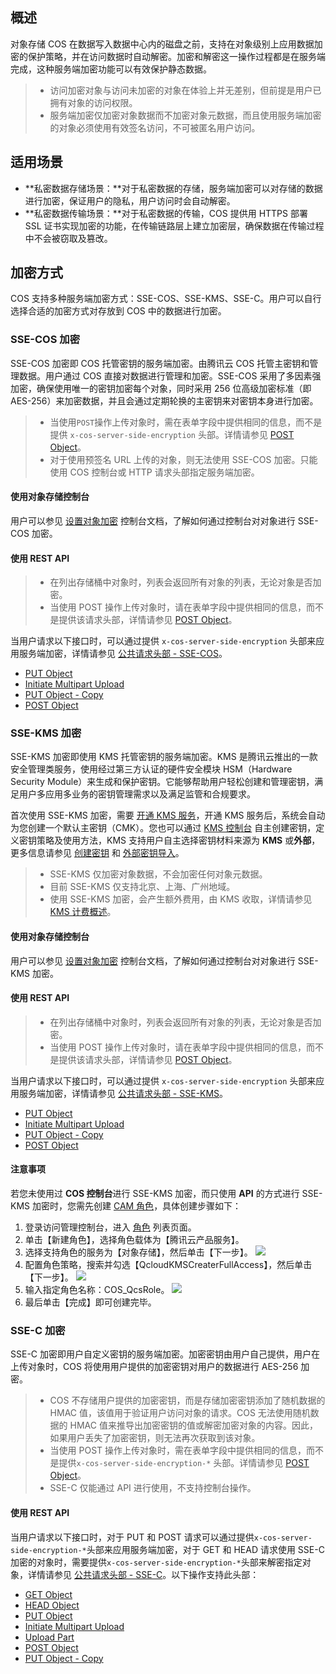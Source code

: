 ## 概述

对象存储 COS 在数据写入数据中心内的磁盘之前，支持在对象级别上应用数据加密的保护策略，并在访问数据时自动解密。加密和解密这一操作过程都是在服务端完成，这种服务端加密功能可以有效保护静态数据。

>
> - 访问加密对象与访问未加密的对象在体验上并无差别，但前提是用户已拥有对象的访问权限。
> - 服务端加密仅加密对象数据而不加密对象元数据，而且使用服务端加密的对象必须使用有效签名访问，不可被匿名用户访问。

## 适用场景

- **私密数据存储场景：**对于私密数据的存储，服务端加密可以对存储的数据进行加密，保证用户的隐私，用户访问时会自动解密。
- **私密数据传输场景：**对于私密数据的传输，COS 提供用 HTTPS 部署 SSL 证书实现加密的功能，在传输链路层上建立加密层，确保数据在传输过程中不会被窃取及篡改。

## 加密方式
COS 支持多种服务端加密方式：SSE-COS、SSE-KMS、SSE-C。用户可以自行选择合适的加密方式对存放到 COS 中的数据进行加密。

### SSE-COS 加密

SSE-COS 加密即 COS 托管密钥的服务端加密。由腾讯云 COS 托管主密钥和管理数据。用户通过 COS 直接对数据进行管理和加密。SSE-COS 采用了多因素强加密，确保使用唯一的密钥加密每个对象，同时采用 256 位高级加密标准（即 AES-256）来加密数据，并且会通过定期轮换的主密钥来对密钥本身进行加密。

>
>- 当使用`POST`操作上传对象时，需在表单字段中提供相同的信息，而不是提供 `x-cos-server-side-encryption` 头部。详情请参见 [POST Object](https://intl.cloud.tencent.com/document/product/436/14690)。
>- 对于使用预签名 URL 上传的对象，则无法使用 SSE-COS 加密。只能使用 COS 控制台或 HTTP 请求头部指定服务端加密。

#### 使用对象存储控制台
用户可以参见 [设置对象加密](https://intl.cloud.tencent.com/document/product/436/30929) 控制台文档，了解如何通过控制台对对象进行 SSE-COS 加密。

#### 使用 REST API

>
>- 在列出存储桶中对象时，列表会返回所有对象的列表，无论对象是否加密。
>- 当使用 POST 操作上传对象时，请在表单字段中提供相同的信息，而不是提供该请求头部，详情请参见 [POST Object](https://intl.cloud.tencent.com/document/product/436/14690)。

当用户请求以下接口时，可以通过提供 `x-cos-server-side-encryption` 头部来应用服务端加密，详情请参见 [公共请求头部 - SSE-COS](https://intl.cloud.tencent.com/document/product/436/7728#sse-cos)。

- [PUT Object](https://intl.cloud.tencent.com/document/product/436/7749)
- [Initiate Multipart Upload](https://intl.cloud.tencent.com/document/product/436/7746)
- [PUT Object - Copy](https://intl.cloud.tencent.com/document/product/436/10881)
- [POST Object](https://intl.cloud.tencent.com/document/product/436/14690)

### SSE-KMS 加密

SSE-KMS 加密即使用 KMS 托管密钥的服务端加密。KMS 是腾讯云推出的一款安全管理类服务，使用经过第三方认证的硬件安全模块 HSM（Hardware Security Module）来生成和保护密钥。它能够帮助用户轻松创建和管理密钥，满足用户多应用多业务的密钥管理需求以及满足监管和合规要求。

首次使用 SSE-KMS 加密，需要 [开通 KMS 服务](https://buy.cloud.tencent.com/kms)，开通 KMS 服务后，系统会自动为您创建一个默认主密钥（CMK）。您也可以通过 [KMS 控制台](https://console.cloud.tencent.com/kms2) 自主创建密钥，定义密钥策略及使用方法，KMS 支持用户自主选择密钥材料来源为 **KMS** 或**外部**，更多信息请参见 [创建密钥](https://cloud.tencent.com/document/product/573/8875) 和 [外部密钥导入](https://cloud.tencent.com/document/product/573/38494)。

>
> - SSE-KMS 仅加密对象数据，不会加密任何对象元数据。
> - 目前 SSE-KMS 仅支持北京、上海、广州地域。
> - 使用 SSE-KMS 加密，会产生额外费用，由 KMS 收取，详情请参见 [KMS 计费概述](https://intl.cloud.tencent.com/document/product/1030/31966)。

#### 使用对象存储控制台

用户可以参见 [设置对象加密](https://intl.cloud.tencent.com/document/product/436/30929) 控制台文档，了解如何通过控制台对对象进行 SSE-KMS 加密。

#### 使用 REST API

>
>
>- 在列出存储桶中对象时，列表会返回所有对象的列表，无论对象是否加密。
>- 当使用 POST 操作上传对象时，请在表单字段中提供相同的信息，而不是提供该请求头部，详情请参见 [POST Object](https://intl.cloud.tencent.com/document/product/436/14690)。

当用户请求以下接口时，可以通过提供 `x-cos-server-side-encryption` 头部来应用服务端加密，详情请参见 [公共请求头部 - SSE-KMS](https://intl.cloud.tencent.com/document/product/436/7728#sse-kms)。

- [PUT Object](https://intl.cloud.tencent.com/document/product/436/7749)
- [Initiate Multipart Upload](https://intl.cloud.tencent.com/document/product/436/7746)
- [PUT Object - Copy](https://intl.cloud.tencent.com/document/product/436/10881)
- [POST Object](https://intl.cloud.tencent.com/document/product/436/14690)

#### 注意事项
若您未使用过 **COS 控制台**进行 SSE-KMS 加密，而只使用 **API** 的方式进行 SSE-KMS 加密时，您需先创建 [CAM 角色](https://intl.cloud.tencent.com/document/product/598/19420)，具体创建步骤如下：
1. 登录访问管理控制台，进入 [角色](https://console.cloud.tencent.com/cam/role) 列表页面。
2. 单击【新建角色】，选择角色载体为【腾讯云产品服务】。
3. 选择支持角色的服务为【对象存储】，然后单击【下一步】。
![](https://main.qcloudimg.com/raw/0c45c4dff7d73614a3656bbccf4cc112.png)
4. 配置角色策略，搜索并勾选【QcloudKMSCreaterFullAccess】，然后单击【下一步】。
![](https://main.qcloudimg.com/raw/b3d8ef7f3c534f33207c47b7fb7725fb.png)
5. 输入指定角色名称：COS_QcsRole。
![](https://main.qcloudimg.com/raw/830a4d4f36a0307a0bee92b6fd6dd24a.png)
6. 最后单击【完成】即可创建完毕。

### SSE-C 加密

SSE-C 加密即用户自定义密钥的服务端加密。加密密钥由用户自己提供，用户在上传对象时，COS 将使用用户提供的加密密钥对用户的数据进行 AES-256 加密。

>
>- COS 不存储用户提供的加密密钥，而是存储加密密钥添加了随机数据的 HMAC 值，该值用于验证用户访问对象的请求。COS 无法使用随机数据的 HMAC 值来推导出加密密钥的值或解密加密对象的内容。因此，如果用户丢失了加密密钥，则无法再次获取到该对象。
>- 当使用 POST 操作上传对象时，需在表单字段中提供相同的信息，而不是提供`x-cos-server-side-encryption-*` 头部。详情请参见 [POST Object](https://intl.cloud.tencent.com/document/product/436/14690)。
>- SSE-C 仅能通过 API 进行使用，不支持控制台操作。

#### 使用 REST API

当用户请求以下接口时，对于 PUT 和 POST 请求可以通过提供`x-cos-server-side-encryption-*`头部来应用服务端加密，对于 GET 和 HEAD 请求使用 SSE-C 加密的对象时，需要提供`x-cos-server-side-encryption-*`头部来解密指定对象，详情请参见 [公共请求头部 - SSE-C](https://intl.cloud.tencent.com/document/product/436/7728#sse-c)。以下操作支持此头部：

- [GET Object](https://intl.cloud.tencent.com/document/product/436/7753)
- [HEAD Object](https://intl.cloud.tencent.com/document/product/436/7745)
- [PUT Object](https://intl.cloud.tencent.com/document/product/436/7749)
- [Initiate Multipart Upload](https://intl.cloud.tencent.com/document/product/436/7746)
- [Upload Part](https://intl.cloud.tencent.com/document/product/436/7750)
- [POST Object](https://intl.cloud.tencent.com/document/product/436/14690)
- [PUT Object - Copy](https://intl.cloud.tencent.com/document/product/436/10881)
